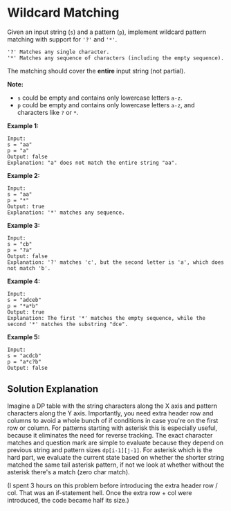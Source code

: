 # Wildcard Matching

Given an input string (`s`) and a pattern (`p`), implement wildcard pattern matching with support for `'?'` and `'*'`.

```
'?' Matches any single character.
'*' Matches any sequence of characters (including the empty sequence).
```

The matching should cover the **entire** input string (not partial).

**Note:**
* `s` could be empty and contains only lowercase letters `a-z`.
* `p` could be empty and contains only lowercase letters `a-z`, and characters like `?` or `*`.

**Example 1:**
```
Input:
s = "aa"
p = "a"
Output: false
Explanation: "a" does not match the entire string "aa".
```

**Example 2:**
```
Input:
s = "aa"
p = "*"
Output: true
Explanation: '*' matches any sequence.
```

**Example 3:**
```
Input:
s = "cb"
p = "?a"
Output: false
Explanation: '?' matches 'c', but the second letter is 'a', which does not match 'b'.
```

**Example 4:**
```
Input:
s = "adceb"
p = "*a*b"
Output: true
Explanation: The first '*' matches the empty sequence, while the second '*' matches the substring "dce".
```

**Example 5:**
```
Input:
s = "acdcb"
p = "a*c?b"
Output: false
```

## Solution Explanation
Imagine a DP table with the string characters along the X axis and pattern characters along the Y axis. Importantly, you need extra header row and columns to avoid a whole bunch of if conditions in case you're on the first row or column. For patterns starting with asterisk this is especially useful, because it eliminates the need for reverse tracking. The exact character matches and question mark are simple to evaluate because they depend on previous string and pattern sizes `dp[i-1][j-1]`. For asterisk which is the hard part, we evaluate the current state based on whether the shorter string matched the same tail asterisk pattern, if not we look at whether without the asterisk there's a match (zero char match).

(I spent 3 hours on this problem before introducing the extra header row / col. That was an if-statement hell. Once the extra row + col were introduced, the code became half its size.)